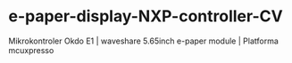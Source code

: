 # e-paper-display-NXP-controller-CV
Mikrokontroler Okdo E1 | waveshare 5.65inch e-paper module | Platforma mcuxpresso 
